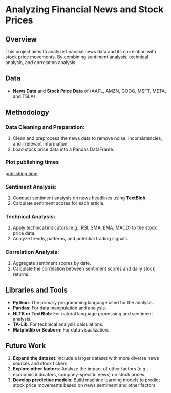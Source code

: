# Analyzing Financial News and Stock Prices

## Overview
This project aims to analyze financial news data and its correlation with stock price movements. By combining sentiment analysis, technical analysis, and correlation analysis.

## Data
- **News Data** and **Stock Price Data** of (AAPL, AMZN, GOOG, MSFT, META, and TSLA)

## Methodology

### Data Cleaning and Preparation:
1. Clean and preprocess the news data to remove noise, inconsistencies, and irrelevant information.
2. Load stock price data into a Pandas DataFrame.

### Plot publishing times
[publishing time](https://raw.githubusercontent.com/Ofgeha-Gelana/SentimentStockPredictor/refs/heads/task-2/src/output2.png)

### Sentiment Analysis:
1. Conduct sentiment analysis on news headlines using **TextBlob**.
2. Calculate sentiment scores for each article.

### Technical Analysis:
1. Apply technical indicators (e.g., RSI, SMA, EMA, MACD) to the stock price data.
2. Analyze trends, patterns, and potential trading signals.

### Correlation Analysis:
1. Aggregate sentiment scores by date.
2. Calculate the correlation between sentiment scores and daily stock returns.

## Libraries and Tools
- **Python**: The primary programming language used for the analysis.
- **Pandas**: For data manipulation and analysis.
- **NLTK or TextBlob**: For natural language processing and sentiment analysis.
- **TA-Lib**: For technical analysis calculations.
- **Matplotlib or Seaborn**: For data visualization.

## Future Work
1. **Expand the dataset**: Include a larger dataset with more diverse news sources and stock tickers.
2. **Explore other factors**: Analyze the impact of other factors (e.g., economic indicators, company-specific news) on stock prices.
3. **Develop predictive models**: Build machine learning models to predict stock price movements based on news sentiment and other factors.
